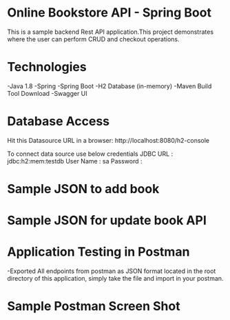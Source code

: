 # Online Bookstore API - Spring Boot
This is a sample backend Rest API application.This project demonstrates where the user can perform CRUD and checkout operations.

# Technologies
-Java 1.8
-Spring
-Spring Boot
-H2 Database (in-memory)
-Maven Build Tool Download
-Swagger UI

# Database Access
Hit this Datasource URL in a browser: http://localhost:8080/h2-console

To connect data source use below credentials
JDBC URL : jdbc:h2:mem:testdb
User Name : sa
Password :

# Sample JSON to add book

# Sample JSON for update book API

# Application Testing in Postman
-Exported All endpoints from postman as JSON format located in the root directory of this application, simply take the file and import in your postman.

# Sample Postman Screen Shot
